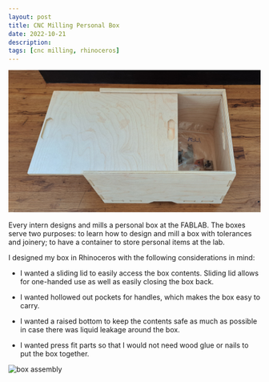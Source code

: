 ```yaml
---
layout: post
title: CNC Milling Personal Box
date: 2022-10-21
description:
tags: [cnc milling, rhinoceros]
---
```


![box](/assets/images/2022-10-21-CNC-milling-personal-box/20221019_115244.jpg "box")

Every intern designs and mills a personal box at the FABLAB. The boxes serve two purposes: to learn how to design and mill a box with tolerances and joinery; to have a container to store personal items at the lab.

I designed my box in Rhinoceros with the following considerations in mind:

- I wanted a sliding lid to easily access the box contents. Sliding lid allows for one-handed use as well as easily closing the box back.

- I wanted hollowed out pockets for handles, which makes the box easy to carry.

- I wanted a raised bottom to keep the contents safe as much as possible in case there was liquid leakage around the box.

- I wanted press fit parts so that I would not need wood glue or nails to put the box together.


![box assembly](/assets/images/2022-10-21-CNC-milling-personal-box/personalBoxGif.gif "box assembly")

